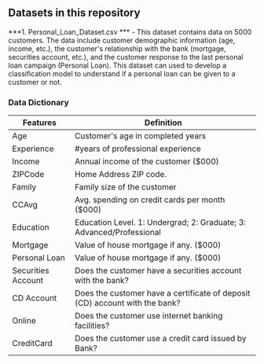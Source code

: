 ## Datasets in this repository

***1. Personal_Loan_Dataset.csv *** - This dataset contains data on 5000 customers. The data include customer demographic information (age, income, etc.), the customer's relationship with the bank (mortgage, securities account, etc.), and the customer response to the last personal loan campaign (Personal Loan). This dataset can used to develop a classification model to understand if a personal loan can be given to a customer or not.

### Data Dictionary

| Features           | Definition  |
| ------------------ | ----------- |
| Age                | Customer's age in completed years       |
| Experience         | #years of professional experience        |
| Income             | Annual income of the customer ($000)       |
| ZIPCode            | Home Address ZIP code.      |
| Family             | Family size of the customer       |
| CCAvg              | Avg. spending on credit cards per month ($000)       |
| Education          | Education Level. 1: Undergrad; 2: Graduate; 3: Advanced/Professional        |
| Mortgage           | Value of house mortgage if any. ($000) |
| Personal Loan      | Value of house mortgage if any. ($000)       |
| Securities Account | Does the customer have a securities account with the bank?        |
| CD Account         | Does the customer have a certificate of deposit (CD) account with the bank?       |
| Online             | Does the customer use internet banking facilities?        |
| CreditCard         | Does the customer use a credit card issued by Bank?        |

